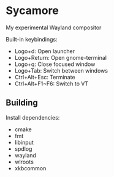 # Sycamore
My experimental Wayland compositor

Built-in keybindings:
* Logo+d: Open launcher
* Logo+Return: Open gnome-terminal
* Logo+q: Close focused window
* Logo+Tab: Switch between windows
* Ctrl+Alt+Esc: Terminate
* Ctrl+Alt+F1~F6: Switch to VT

## Building
Install dependencies:

* cmake
* fmt
* libinput
* spdlog
* wayland
* wlroots
* xkbcommon
